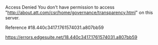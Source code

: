Access Denied
You don't have permission to access "http://about.att.com/csr/home/governance/transparency.html" on this server.

Reference #18.440c3417.1761574031.a807bb59

https://errors.edgesuite.net/18.440c3417.1761574031.a807bb59